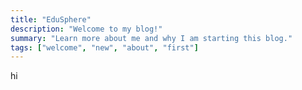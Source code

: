 ```yaml
---
title: "EduSphere"
description: "Welcome to my blog!"
summary: "Learn more about me and why I am starting this blog."
tags: ["welcome", "new", "about", "first"]
---
```


hi

